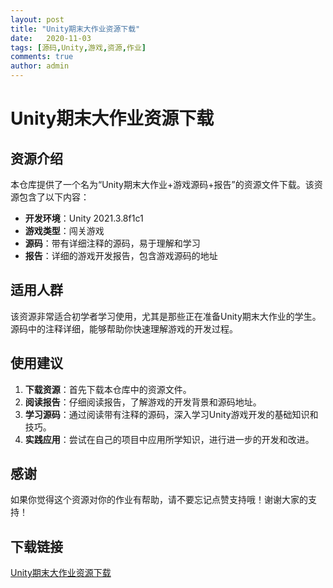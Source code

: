 ```yaml
---
layout: post
title: "Unity期末大作业资源下载"
date:   2020-11-03
tags: [源码,Unity,游戏,资源,作业]
comments: true
author: admin
---
```

# Unity期末大作业资源下载

## 资源介绍

本仓库提供了一个名为“Unity期末大作业+游戏源码+报告”的资源文件下载。该资源包含了以下内容：

- **开发环境**：Unity 2021.3.8f1c1
- **游戏类型**：闯关游戏
- **源码**：带有详细注释的源码，易于理解和学习
- **报告**：详细的游戏开发报告，包含游戏源码的地址

## 适用人群

该资源非常适合初学者学习使用，尤其是那些正在准备Unity期末大作业的学生。源码中的注释详细，能够帮助你快速理解游戏的开发过程。

## 使用建议

1. **下载资源**：首先下载本仓库中的资源文件。
2. **阅读报告**：仔细阅读报告，了解游戏的开发背景和源码地址。
3. **学习源码**：通过阅读带有注释的源码，深入学习Unity游戏开发的基础知识和技巧。
4. **实践应用**：尝试在自己的项目中应用所学知识，进行进一步的开发和改进。

## 感谢

如果你觉得这个资源对你的作业有帮助，请不要忘记点赞支持哦！谢谢大家的支持！

## 下载链接

[Unity期末大作业资源下载](https://pan.quark.cn/s/ea3269574a6f)